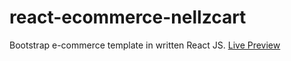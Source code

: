 # react-ecommerce-nellzcart
Bootstrap e-commerce template in written React JS. [Live Preview](https://nellzcart-website.herokuapp.com/#/)

